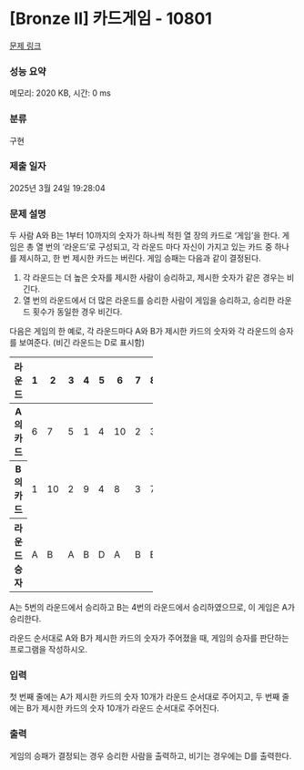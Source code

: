 # [Bronze II] 카드게임 - 10801 

[문제 링크](https://www.acmicpc.net/problem/10801) 

### 성능 요약

메모리: 2020 KB, 시간: 0 ms

### 분류

구현

### 제출 일자

2025년 3월 24일 19:28:04

### 문제 설명

<p>두 사람 A와 B는 1부터 10까지의 숫자가 하나씩 적힌 열 장의 카드로 ‘게임’을 한다. 게임은 총 열 번의 ‘라운드’로 구성되고, 각 라운드 마다 자신이 가지고 있는 카드 중 하나를 제시하고, 한 번 제시한 카드는 버린다. 게임 승패는 다음과 같이 결정된다. </p>

<ol>
	<li>각 라운드는 더 높은 숫자를 제시한 사람이 승리하고, 제시한 숫자가 같은 경우는 비긴다. </li>
	<li>열 번의 라운드에서 더 많은 라운드를 승리한 사람이 게임을 승리하고, 승리한 라운드 횟수가 동일한 경우 비긴다. </li>
</ol>

<p>다음은 게임의 한 예로, 각 라운드마다 A와 B가 제시한 카드의 숫자와 각 라운드의 승자를 보여준다. (비긴 라운드는 D로 표시함)</p>

<table class="table table-bordered" style="width:50%">
	<thead>
		<tr>
			<th>라운드</th>
			<th>1</th>
			<th>2</th>
			<th>3</th>
			<th>4</th>
			<th>5</th>
			<th>6</th>
			<th>7</th>
			<th>8</th>
			<th>9</th>
			<th>10</th>
		</tr>
	</thead>
	<tbody>
		<tr>
			<th>A의 카드</th>
			<td>6</td>
			<td>7</td>
			<td>5</td>
			<td>1</td>
			<td>4</td>
			<td>10</td>
			<td>2</td>
			<td>3</td>
			<td>8</td>
			<td>9</td>
		</tr>
		<tr>
			<th>B의 카드</th>
			<td>1</td>
			<td>10</td>
			<td>2</td>
			<td>9</td>
			<td>4</td>
			<td>8</td>
			<td>3</td>
			<td>7</td>
			<td>5</td>
			<td>6</td>
		</tr>
		<tr>
			<th>라운드 승자</th>
			<td>A</td>
			<td>B</td>
			<td>A</td>
			<td>B</td>
			<td>D</td>
			<td>A</td>
			<td>B</td>
			<td>B</td>
			<td>A</td>
			<td>A</td>
		</tr>
	</tbody>
</table>

<p>A는 5번의 라운드에서 승리하고 B는 4번의 라운드에서 승리하였으므로, 이 게임은 A가 승리한다. </p>

<p>라운드 순서대로 A와 B가 제시한 카드의 숫자가 주어졌을 때, 게임의 승자를 판단하는 프로그램을 작성하시오. </p>

### 입력 

 <p>첫 번째 줄에는 A가 제시한 카드의 숫자 10개가 라운드 순서대로 주어지고, 두 번째 줄에는 B가 제시한 카드의 숫자 10개가 라운드 순서대로 주어진다.</p>

### 출력 

 <p>게임의 승패가 결정되는 경우 승리한 사람을 출력하고, 비기는 경우에는 D를 출력한다. </p>

